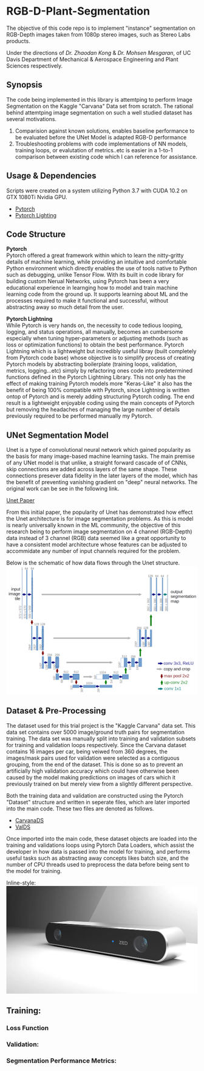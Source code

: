 # RGB-D-Plant-Segmentation
The objective of this code repo is to implement "instance" segmentation on RGB-Depth images taken from 1080p stereo images, such as Stereo Labs products. 

Under the directions of *Dr. Zhaodan Kong* & *Dr. Mohsen Mesgaran*, of UC Davis Department of Mechanical & Aerospace Engineering and Plant Sciences respectively.

## Synopsis
The code being implemented in this library is attemtping to perform Image Segmentation on the Kaggle "Carvana" Data set from scratch. The rational behind attemtping image segmentation on such a well studied dataset has several motivations. 

1. Comparision against known solutions, enables baseline performance to be evaluated before the UNet Model is adapted RGB-D performance 
2. Troubleshooting problems with code implementations of NN models, training loops, or evalutation of metrics..etc is easier in a 1-to-1 comparison between existing code which I can reference for assistance.

## Usage & Dependencies 
Scripts were created on a system utilizing Python 3.7 with CUDA 10.2 on GTX 1080Ti Nvidia GPU. 

* [Pytorch](https://pytorch.org/) 
* [Pytorch Lighting](https://pytorch-lightning.readthedocs.io/en/latest/)

## Code Structure 

**Pytorch** <br>
Pytorch offered a great framework within which to learn the nitty-gritty details of machine learning, while providing an intuitive and comfortable Python environment which directly enables the use of tools native to Python such as debugging, unlike Tensor Flow. With its built in code library for building custom Nerual Networks, using Pytorch has been a very educational experience in learnging how to model and train machine learning code from the ground up. It supports learning about ML and the processes required to make it functional and successful, without abstracting away so much detail from the user.

**Pytorch Lightning**<br>
While Pytorch is very hands on, the necessity to code tedious looping, logging, and status operations, all manually, becomes an cumbersome especially when tuning hyper-parameters or adjusting methods (such as loss or optimization functions) to obtain the best performance. Pytorch Lightning which is a lightweight but incredibly useful libray (built completely from Pytorch code base) whose objective is to simplify process of creating Pytorch models by abstracting boilerplate (training loops, validation, metrics, logging...etc) simply by refactoring ones code into predetermined functions defined in the Pytorch Lightning Library. This not only has the effect of making training Pytorch models more "Keras-Like" it also has the benefit of being 100% compatible with Pytorch, since Lightning is written ontop of Pytorch and is merely adding structuring Pytorch coding. The end result is a lightweight enjoyable coding using the main concepts of Pytorch but removing the headaches of managing the large number of details previously required to be performed manually my Pytorch. 


## UNet Segmentation Model 

Unet is a type of convolutional neural network which gained popularity as the basis for many image-based machine learning tasks. The main premise of any UNet model is that unlike, a straight forward cascade of of CNNs, skip connections are added across layers of the same shape. These connections presever data fidelity in the later layers of the model, which has the benefit of preventing vanishing gradient on "deep" neural networks. The original work can be see in the following link.

[Unet Paper](https://arxiv.org/abs/1505.04597)

From this initial paper, the popularity of Unet has demonstrated how effect the Unet architecture is for image segmentation problems. As this is model is nearly universally known in the ML community, the objective of this research being to perform image segmentation on 4 channel (RGB-Depth) data instead of 3 channel (RGB) data seemed like a great opportunity to have a consistent model architecture whose features can be adjusted to accommidate any number of input channels required for the problem. 

Below is the schematic of how data flows through the Unet structure. 
![Unet Schematic](https://github.com/JonnyD1117/RGB-D-Plant-Segmentation/blob/master/unet.png)


## Dataset & Pre-Processing 
The dataset used for this trial project is the "Kaggle Carvana" data set. This data set contains over 5000 image/ground truth pairs for segmentation training. The data set was manually split into training and validation subsets for training and validation loops respectively. Since the Carvana dataset contains 16 images per car, being veiwed from 360 degrees, the images/mask pairs used for validation were selected as a contiguous grouping, from the end of the dataset. This is done so as to prevent an artificially high validation accuracy which could have otherwise been caused by the model making predictions on images of cars which it previously trained on but merely view from a slightly different perspective. 

Both the training data and validation are constructed using the Pytorch "Dataset" structure and written in seperate files, which are later imported into the main code. These two files are denoted as follows. 

* [CarvanaDS](https://github.com/JonnyD1117/RGB-D-Plant-Segmentation/blob/master/CarvanaDS.py) 
* [ValDS](https://github.com/JonnyD1117/RGB-D-Plant-Segmentation/blob/master/ValDS.py)

Once imported into the main code, these dataset objects are loaded into the training and validations loops using Pytorch Data Loaders, which assist the developer in how data is passed into the model for training, and performs useful tasks such as abstracting away concepts likes batch size, and the number of CPU threads used to preprocess the data before being sent to the model for training. 






Inline-style: 
![alt text](https://github.com/JonnyD1117/RGB-D-Plant-Segmentation/blob/master/ZED.jpg "Logo Title Text 1")

## Training: 
### Loss Function 
### Validation: 
### Segmentation Performance Metrics: 


